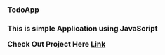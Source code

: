 <!DOCTYPE html>
<html lang="en">
<head>
    <meta charset="UTF-8">
    <meta http-equiv="X-UA-Compatible" content="IE=edge">
    <meta name="viewport" content="width=device-width, initial-scale=1.0">
</head>
<body>
  <div class="container">
  <h3>TodoApp<h3>
    <p>This is simple Application using JavaScript</p>
      <span>Check Out Project Here <a href="https://sunilyadav91.github.io/todo-app/" target="_blank">Link</a>
  </div>
</body>
</html>
